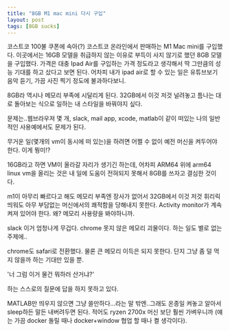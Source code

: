 ```yaml
---
title: "8GB M1 mac mini 다시 구입"
layout: post
tags: [8GB sucks]
---
```


코스트코 100불 쿠폰에 속아(?) 코스트코 온라인에서 판매하는 M1 Mac mini를 구입했다. 이곳에서는 16GB 모델을 취급하지 않는 이유로 부득이 사지 않기로 했던 8GB 모델을 구입했다. 가격은 대충 Ipad Air를 구입하는 가격 정도라고 생각해서 딱 그만큼의 성능 기대를 하고 샀다고 보면 된다. 어차피 내가 ipad air로 할 수 있는 일은 유튜브보기 음악 듣기, 가끔 사진 찍기 정도에 불과하다보니.

8GB라 역시나 메모리 부족에 시달리게 된다. 32GB에서 이것 저것 널려놓고 틈나는 대로 돌아보는 식으로 일하는 내 스타일을 바꿔야지 싶다.

문제는..웹브라우져 몇 개, slack, mail app, xcode, matlab이 같이 떠있는 나의 일반적인 사용예에서도 문제가 된다.

무거운 일(몇개의 vm이 동시에 떠 있는)을 하려면 어쩔 수 없이 예전 머신을 켜두어야 한다. 이게 뭥미!?

16GB라고 하면 VM이 올라갈 자리가 생기긴 하는데, 어차피 ARM64 위에 arm64 linux vm을 올리는 것은 내 일에 도움이 전혀되지 못해서 8GB를 쓰자고 결심한 것이다.

m1이 아무리 빠르다고 해도 메모리 부족엔 장사가 없어서 32GB에서 이것 저것 휘리릭 띄워도 아무 부담없는 머신에서의 쾌적함을 당해내지 못한다. Activity monitor가 계속 켜져 있어야 한다. 왜? 메모리 사용량을 봐야하니까.

slack 이거 엄청나게 무겁다. chrome 못지 않은 메모리 괴물이다. 하는 일도 별로 없는 주제에..

chrome도 safari로 전환했다. 물론 큰 메모리 이득은 되지 못한다. 단지 그냥 좀 덜 먹지 않을까 하는 기대만 있을 뿐.

'너 그럼 이거 물건 뭐하러 산거냐?'

하는 스스로의 질문에 답을 하지 못하고 있다.

MATLAB만 띄우지 않으면 그냥 쓸만하다...라는 말 밖엔..그래도 온종일 켜놓고 알아서 sleep하든 말든 내버려두면 된다. 적어도 ryzen 2700x 머신 보단 훨씬 가벼우니까 (얘는 가끔 docker 돌릴 때나 docker+window 협업 할 때나 켤 생각이다).